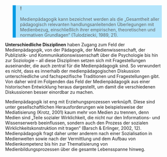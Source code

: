 <!-- filename: 01_Einfuehrung.md -->
<!-- title: Einführung -->

<blockquote style="background: #B3E5FC; border-left: 10px solid #039BE5">

### !

Medienpädagogik kann bezeichnet werden als die „Gesamtheit aller pädagogisch relevanten handlungsanleitenden Überlegungen mit Medienbezug, einschließlich ihrer empirischen, theoretischen und normativen Grundlagen“ (Tulodziecki, 1989, 21).

</blockquote>

**Unterschiedliche Disziplinen** haben Zugang zum Feld der Medienpädagogik, von der Pädagogik, der Medienwissenschaft, der Publizistik- und Kommunikationswissenschaft über die Psychologie bis hin zur Soziologie – all diese Disziplinen setzen sich mit Fragestellungen auseinander, die auch zentral für die Medienpädagogik sind. So verwundert es nicht, dass es innerhalb der medienpädagogischen Diskussion unterschiedliche und fachspezifische Traditionen und Fragestellungen gibt. Von daher wird im Folgenden das Feld der Medienpädagogik aus einer historischen Entwicklung heraus dargestellt, um damit die verschiedenen Diskussionen besser einordbar zu machen.

Medienpädagogik ist eng mit Erziehungsprozessen verknüpft. Diese sind unter gesellschaftlichen Herausforderungen wie beispielsweise der Mediatisierung (Krotz, 2001) kaum mehr von Medien zu trennen, denn Medien sind „Teile sozialer Wirklichkeit, die nicht nur den Informations- und Wissenserwerb beeinflussen, sondern auch den Prozess der sozialen Wirklichkeitskonstruktion mit tragen“ (Barsch &amp; Erlinger, 2002, 12). Medienpädagogik fragt daher unter anderem nach einer Sozialisation in Medienwelten sowie nach der Vermittlung und dem Aufbau von Medienkompetenz bis hin zur Thematisierung von Medienbildungsprozessen über die gesamte Lebensspanne hinweg.
